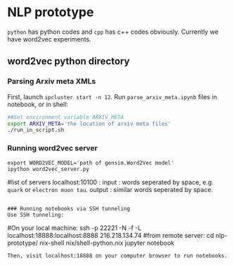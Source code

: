 # NLP prototype

`python` has python codes and `cpp` has c++ codes obviously. Currently we have word2vec experiments.

## word2vec python directory

### Parsing Arxiv meta XMLs 
First, launch `ipcluster start -n 12`.
Run `parse_arxiv_meta.ipynb` files in notebook, or in shell:
```bash
##Set environment variable ARXIV_META
export ARXIV_META='the location of arxiv meta files'
./run_in_script.sh
```

### Running word2vec server
```
export WORD2VEC_MODEL='path of gensim.Word2Vec model'
ipython word2vec_server.py
```
#list of servers
localhost:10100 :
input : words seperated by space, e.g. `quark` or `electron muon tau`.
output : similar words seperated by space.
```

### Running notebooks via SSH tunneling
Use SSH tunneling:
```
#On your local machine:
ssh -p 22221 -N -f -L localhost:18888:localhost:8888  216.218.134.74
#from remote server:
cd nlp-prototype/
nix-shell nix/shell-python.nix
jupyter notebook
```
Then, visit localhost:18888 on your computer browser to run notebooks.
